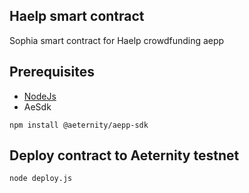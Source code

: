 ## Haelp smart contract
Sophia smart contract for Haelp crowdfunding aepp

## Prerequisites
- [NodeJs](https://nodejs.org/en/download/)
- AeSdk
 
```
npm install @aeternity/aepp-sdk
```

## Deploy contract to Aeternity testnet

```
node deploy.js
```
